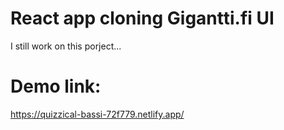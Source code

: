 # React app cloning Gigantti.fi UI
I still work on this porject...

# Demo link:
https://quizzical-bassi-72f779.netlify.app/

